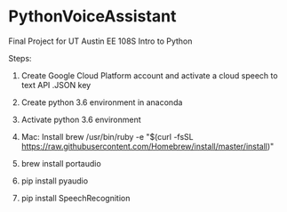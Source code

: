 # PythonVoiceAssistant
Final Project for UT Austin EE 108S Intro to Python 

Steps:

1. Create Google Cloud Platform account and activate a cloud speech to text API .JSON key

2. Create python 3.6 environment in anaconda

3. Activate python 3.6 environment 

4. Mac: Install brew 
/usr/bin/ruby -e "$(curl -fsSL https://raw.githubusercontent.com/Homebrew/install/master/install)"

5. brew install portaudio 

6. pip install pyaudio

7. pip install SpeechRecognition

